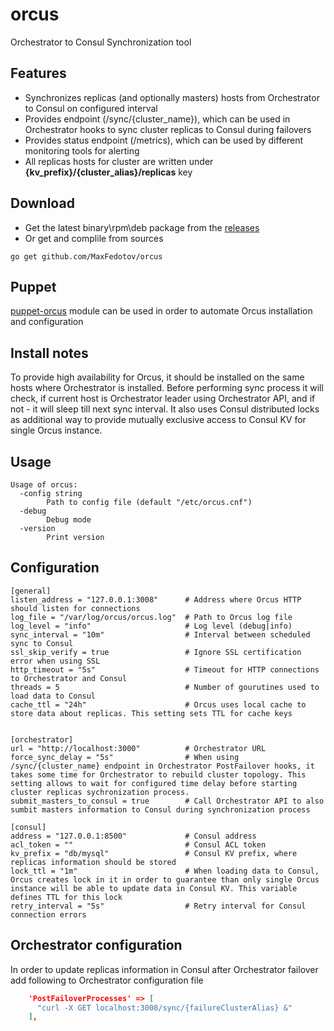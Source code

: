 # orcus
Orchestrator to Consul Synchronization tool

## Features
- Synchronizes replicas (and optionally masters) hosts from Orchestrator to Consul on configured interval
- Provides endpoint (/sync/{cluster_name}), which can be used in Orchestrator hooks to sync cluster replicas to Consul during failovers
- Provides status endpoint (/metrics), which can be used by different monitoring tools for alerting
- All replicas hosts for cluster are written under __{kv_prefix}/{cluster_alias}/replicas__ key

## Download
- Get the latest binary\rpm\deb package from the [releases](https://github.com/MaxFedotov/orcus/releases)
- Or get and complile from sources
```shell
go get github.com/MaxFedotov/orcus
```

## Puppet
[puppet-orcus](https://github.com/MaxFedotov/puppet-orcus) module can be used in order to automate Orcus installation and configuration

## Install notes
To provide high availability for Orcus, it should be installed on the same hosts where Orchestrator is installed. Before performing sync process it will check, if current host is Orchestrator leader using Orchestrator API, and if not - it will sleep till next sync interval. It also uses Consul distributed locks as additional way to provide mutually exclusive access to Consul KV for single Orcus instance.

## Usage
```
Usage of orcus:
  -config string
        Path to config file (default "/etc/orcus.cnf")
  -debug
        Debug mode
  -version
        Print version
```

## Configuration
```
[general]
listen_address = "127.0.0.1:3008"      # Address where Orcus HTTP should listen for connections
log_file = "/var/log/orcus/orcus.log"  # Path to Orcus log file
log_level = "info"                     # Log level (debug|info)
sync_interval = "10m"                  # Interval between scheduled sync to Consul
ssl_skip_verify = true                 # Ignore SSL certification error when using SSL
http_timeout = "5s"                    # Timeout for HTTP connections to Orchestrator and Consul
threads = 5                            # Number of gourutines used to load data to Consul
cache_ttl = "24h"                      # Orcus uses local cache to store data about replicas. This setting sets TTL for cache keys


[orchestrator]
url = "http://localhost:3000"          # Orchestrator URL
force_sync_delay = "5s"                # When using /sync/{cluster_name} endpoint in Orchestrator PostFailover hooks, it takes some time for Orchestrator to rebuild cluster topology. This setting allows to wait for configured time delay before starting cluster replicas sychronization process.
submit_masters_to_consul = true        # Call Orchestrator API to also sumbit masters information to Consul during synchronization process

[consul]
address = "127.0.0.1:8500"             # Consul address
acl_token = ""                         # Consul ACL token
kv_prefix = "db/mysql"                 # Consul KV prefix, where replicas information should be stored
lock_ttl = "1m"                        # When loading data to Consul, Orcus creates lock in it in order to guarantee than only single Orcus instance will be able to update data in Consul KV. This variable defines TTL for this lock
retry_interval = "5s"                  # Retry interval for Consul connection errors
```

## Orchestrator configuration
In order to update replicas information in Consul after Orchestrator failover add following to Orchestrator configuration file
```json
    'PostFailoverProcesses' => [
      "curl -X GET localhost:3008/sync/{failureClusterAlias} &"
    ],
```

